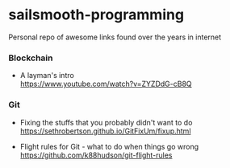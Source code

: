 # sailsmooth-programming
Personal repo of awesome links found over the years in internet

### Blockchain 
* A layman's intro  
https://www.youtube.com/watch?v=ZYZDdG-cB8Q


### Git 
* Fixing the stuffs that you probably didn't want to do  
https://sethrobertson.github.io/GitFixUm/fixup.html

* Flight rules for Git - what to do when things go wrong  
https://github.com/k88hudson/git-flight-rules



